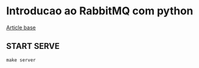 # Introducao ao RabbitMQ com python

[Article base](https://medium.com/cuddle-ai/async-architecture-with-fastapi-celery-and-rabbitmq-c7d029030377)
 ## START SERVE
 ```
 make server
 ```
